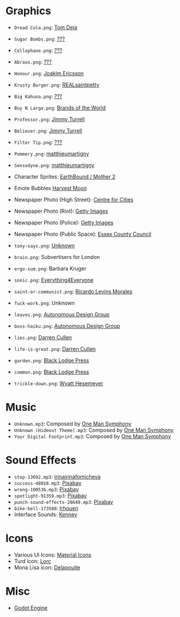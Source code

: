 # Graphics

  - `Dread Cola.png`: [Tom Deja](https://dribbble.com/shots/16093529-Give-in-to-the-Flavor)
  - `Sugar Bombs.png`: [???](https://static.displate.com/857x1200/displate/2021-03-16/98b865b08a55e3759ac6763ec18e3d40_fc20fd5946418e96f1a81c4641454948.jpg)
  - `Cellophane.png`: [???](https://i0.wp.com/themindcircle.com/wp-content/uploads/2015/08/creepy-vintage-ads-4.jpg)
  - `Abraxo.png`: [???](https://www.redbubble.com/i/poster/Fallout-Abraxo-Ad-by-manticor225/35200468.LVTDI)
  - `Honour.png`: [Joakim Ericsson](https://www.artstation.com/joakimericsson)
  - `Krusty Burger.png`: [REALsaintpetty](https://www.redbubble.com/people/realsaintpetty/shop)
  - `Big Kahuna.png`: [???](https://threadheads.com/products/big-kahuna-burger-long-sleeve)
  - `Buy N Large.png`: [Brands of the World](https://www.brandsoftheworld.com/)
  - `Professor.png`: [Jimmy Turrell](https://www.dandehlavi.com/The-Ladbrokes-Life)
  - `Believer.png`: [Jimmy Turrell](https://www.dandehlavi.com/The-Ladbrokes-Life)
  - `Filter Tip.png`: [???](https://www.retrocards.co.uk/barbara-stanwyck-cigarette-advert-30x40cm-art-print)
  - `Pommery.png`: [matthieumartigny](https://dribbble.com/shots/24213278-PUBLICITY-CHAMPAGNE-POMMERY-2024)
  - `Sensodyne.png`: [matthieumartigny](https://dribbble.com/shots/24233438-PUBLICITY-SENSODYNE)
  
  - Character Sprites: [EarthBound / Mother 2](https://www.spriters-resource.com/snes/earthbound/)
  - Emote Bubbles [Harvest Moon](https://www.spriters-resource.com/ds_dsi/harvestmoon/sheet/39017/)
  - Newspaper Photo (High Street): [Centre for Cities](https://www.centreforcities.org/high-streets/)
  - Newspaper Photo (Riot): [Getty Images](https://www.bbc.co.uk/news/world-europe-66084677)
  - Newspaper Photo (Police): [Getty Images](https://www.bbc.co.uk/news/65377091)
  - Newspaper Photo (Public Space): [Essex County Council](https://www.essexdesignguide.co.uk/uttlesford-design-code/district-wide-coding/public-spaces/)
  - `tony-says.png`: [Unknown](http://brandalism.ch/issues/advertising-shits-in-your-head/)
  - `brain.png`: Subvertisers for London
  - `ergo-sum.png`: Barbara Kruger
  - `sonic.png`: [Everything4Everyone](https://www.reddit.com/r/SonicTheHedgehog/comments/6c5ah3/there_is_no_ethical_consumption_under_capitalism/)
  - `saint-or-communist.png`: [Ricardo Levins Morales](https://www.rlmartstudio.com/product/paradox/)
  - `fuck-work.png`: Unknown
  - `leaves.png`: [Autonomous Design Group](https://www.weareadg.org/anti-capitalism)
  - `boss-haiku.png`: [Autonomous Design Group](https://www.weareadg.org/anti-capitalism)
  - `lies.png`: [Darren Cullen](https://www.spellingmistakescostlives.com/)
  - `life-is-great.png`: [Darren Cullen](https://www.spellingmistakescostlives.com/)
  - `garden.png`: [Black Lodge Press](https://www.instagram.com/blacklodgepress/)
  - `common.png`: [Black Lodge Press](https://www.instagram.com/blacklodgepress/)
  - `trickle-down.png`: [Wyatt Hesemeyer](https://www.instagram.com/thelinedefined/)

# Music

  - `Unknown.mp3`: Composed by [One Man Symphony](https://onemansymphony.bandcamp.com/album/wreckage-free)
  - `Unknown (Hideout Theme).mp3`: Composed by [One Man Symphony](https://onemansymphony.bandcamp.com/album/a-wrench-in-the-works-free)
  - `Your Digital Footprint.mp3`: Composed by [One Man Symphony](https://onemansymphony.bandcamp.com/album/a-wrench-in-the-works-free)

# Sound Effects

  - `stop-13692.mp3`: [irinairinafomicheva](https://pixabay.com/sound-effects/stop-13692/)
  - `success-48018.mp3`: [Pixabay](https://pixabay.com/sound-effects/click-metal-loud-2-95682/)
  - `wrong-100536.mp3`: [Pixabay](https://pixabay.com/sound-effects/wrong-100536/)
  - `spotlight-91359.mp3`: [Pixabay](https://pixabay.com/sound-effects/spotlight-91359/)
  - `punch-sound-effects-28649.mp3`: [Pixabay](https://pixabay.com/sound-effects/punch-sound-effects-28649/)
  - `bike-bell-173588`: [Irhouen](https://pixabay.com/sound-effects/bike-bell-173588/)
  - Interface Sounds: [Kenney](https://www.kenney.nl)


# Icons

  - Various UI Icons: [Material Icons](https://fonts.google.com/icons)
  - Turd icon: [Lorc](https://game-icons.net/1x1/lorc/turd.html)
  - Mona Lisa icon: [Delapouite](https://game-icons.net/1x1/delapouite/mona-lisa.html)

# Misc

  - [Godot Engine](https://godotengine.org/)

